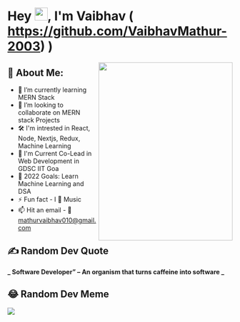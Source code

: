 # Hey <img src="https://github.com/TheDudeThatCode/TheDudeThatCode/blob/master/Assets/Hi.gif" width="29">, I'm Vaibhav ( https://github.com/VaibhavMathur-2003) )

<a href = "https://github.com/<Your GitHub User Name>">
<img align="right" width="300" height="400" src = "https://images.unsplash.com/photo-1509347528160-9a9e33742cdb?ixlib=rb-1.2.1&ixid=MnwxMjA3fDB8MHxwaG90by1wYWdlfHx8fGVufDB8fHx8&auto=format&fit=crop&w=870&q=80">
</a>

## 💫 About Me:

- 🌱 I’m currently learning MERN Stack 
- 👯 I’m looking to collaborate on MERN stack Projects
- 🛠 I'm intrested in React, Node, Nextjs, Redux, Machine Learning
- 🤖 I'm Current Co-Lead in Web Development in GDSC IIT Goa
- 🥅 2022 Goals: Learn Machine Learning and DSA
- ⚡ Fun fact - I 💖 Music
- 📫 Hit an email - 📧 mathurvaibhav010@gmail.com

## ✍️ Random Dev Quote
**_ Software Developer” – An organism that turns caffeine into software _**

## 😂 Random Dev Meme
<img src = "https://img.ifunny.co/images/e64341f24cfc34198e95e1dde7f2b39c9d5c7eaaf691c8de35ec2fb830ce9dc4_1.webp">
